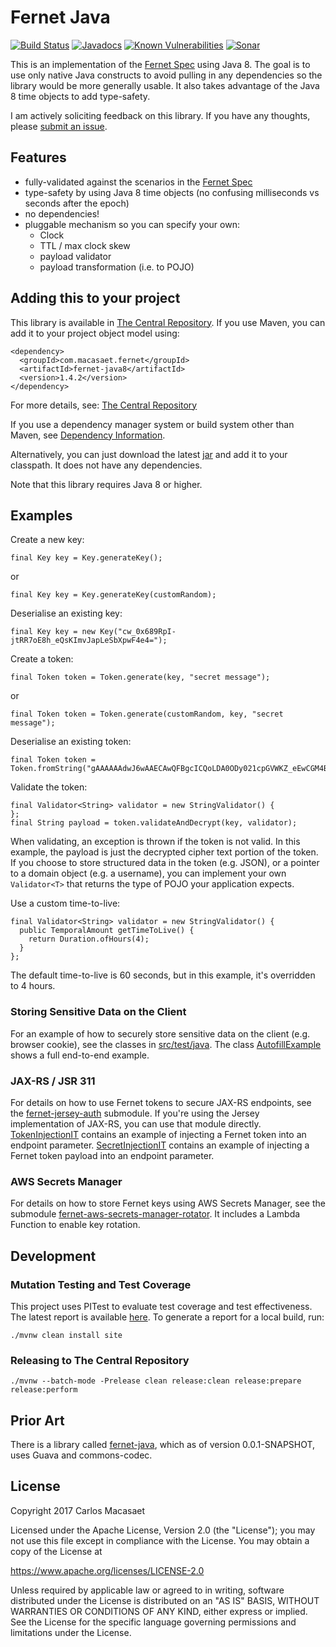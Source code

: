 # Fernet Java

[![Build Status](https://travis-ci.com/l0s/fernet-java8.svg?branch=master)](https://travis-ci.com/l0s/fernet-java8)
[![Javadocs](https://javadoc.io/badge/com.macasaet.fernet/fernet-java8.svg)](https://javadoc.io/doc/com.macasaet.fernet/fernet-java8)
[![Known Vulnerabilities](https://snyk.io/test/github/l0s/fernet-java8/badge.svg?targetFile=pom.xml)](https://snyk.io/test/github/l0s/fernet-java8?targetFile=pom.xml)
[![Sonar](https://sonarcloud.io/api/project_badges/measure?project=com.macasaet.fernet%3Afernet-java&metric=alert_status)](https://sonarcloud.io/dashboard?id=com.macasaet.fernet%3Afernet-java)

This is an implementation of the
[Fernet Spec](https://github.com/fernet/spec) using Java 8.
The goal is to use only native Java constructs to avoid pulling in any
dependencies so the library would be more generally usable. It also takes
advantage of the Java 8 time objects to add type-safety.

I am actively soliciting feedback on this library. If you have any thoughts,
please [submit an issue](https://github.com/l0s/fernet-java8/issues).

## Features
* fully-validated against the scenarios in the [Fernet Spec](https://github.com/fernet/spec)
* type-safety by using Java 8 time objects (no confusing milliseconds vs seconds after the epoch)
* no dependencies!
* pluggable mechanism so you can specify your own:
    * Clock
    * TTL / max clock skew
    * payload validator
    * payload transformation (i.e. to POJO)

## Adding this to your project

This library is available in
[The Central Repository](https://repo1.maven.org/maven2/com/macasaet/fernet/fernet-java8/).
If you use Maven, you can add it to your project object model using:

    <dependency>
      <groupId>com.macasaet.fernet</groupId>
      <artifactId>fernet-java8</artifactId>
      <version>1.4.2</version>
    </dependency>

For more details, see: 
[The Central Repository](https://search.maven.org/#search%7Cga%7C1%7Cg%3A%22com.macasaet.fernet%22%20AND%20a%3A%22fernet-java8%22)

If you use a dependency manager system or build system other than Maven, see
[Dependency Information](https://l0s.github.io/fernet-java8/fernet-java8/dependency-info.html).

Alternatively, you can just download the latest
[jar](https://github.com/l0s/fernet-java8/releases) and add it to your
classpath. It does not have any dependencies.

Note that this library requires Java 8 or higher.

## Examples

Create a new key:

    final Key key = Key.generateKey();

or

    final Key key = Key.generateKey(customRandom);

Deserialise an existing key:

    final Key key = new Key("cw_0x689RpI-jtRR7oE8h_eQsKImvJapLeSbXpwF4e4=");

Create a token:

    final Token token = Token.generate(key, "secret message");

or

    final Token token = Token.generate(customRandom, key, "secret message");

Deserialise an existing token:

    final Token token = Token.fromString("gAAAAAAdwJ6wAAECAwQFBgcICQoLDA0ODy021cpGVWKZ_eEwCGM4BLLF_5CV9dOPmrhuVUPgJobwOz7JcbmrR64jVmpU4IwqDA==");

Validate the token:

    final Validator<String> validator = new StringValidator() {
    };
    final String payload = token.validateAndDecrypt(key, validator);

When validating, an exception is thrown if the token is not valid.  In this
example, the payload is just the decrypted cipher text portion of the token.
If you choose to store structured data in the token (e.g. JSON), or a
pointer to a domain object (e.g. a username), you can implement your own
`Validator<T>` that returns the type of POJO your application expects.

Use a custom time-to-live:

    final Validator<String> validator = new StringValidator() {
      public TemporalAmount getTimeToLive() {
        return Duration.ofHours(4);
      }
    };

The default time-to-live is 60 seconds, but in this example, it's
overridden to 4 hours.

### Storing Sensitive Data on the Client

For an example of how to securely store sensitive data on the client (e.g. browser cookie), see the classes in
[src/test/java](https://github.com/l0s/fernet-java8/tree/master/fernet-java8/src/test/java/com/macasaet/fernet/example/autofill). The class 
[AutofillExample](https://github.com/l0s/fernet-java8/blob/master/fernet-java8/src/test/java/com/macasaet/fernet/example/autofill/AutofillExampleIT.java) 
shows a full end-to-end example.

### JAX-RS / JSR 311

For details on how to use Fernet tokens to secure JAX-RS endpoints, see
the
[fernet-jersey-auth](https://github.com/l0s/fernet-java8/tree/master/fernet-jersey-auth)
submodule. If you're using the Jersey implementation of JAX-RS, you can
use that module directly.
[TokenInjectionIT](https://github.com/l0s/fernet-java8/blob/master/fernet-jersey-auth/src/test/java/com/macasaet/fernet/jersey/example/tokeninjection/TokenInjectionIT.java)
contains an example of injecting a Fernet token into an endpoint
parameter.
[SecretInjectionIT](https://github.com/l0s/fernet-java8/blob/master/fernet-jersey-auth/src/test/java/com/macasaet/fernet/jersey/example/secretinjection/SecretInjectionIT.java)
contains an example of injecting a Fernet token payload into an
endpoint parameter.

### AWS Secrets Manager

For details on how to store Fernet keys using AWS Secrets Manager, see
the submodule
[fernet-aws-secrets-manager-rotator](https://github.com/l0s/fernet-java8/tree/master/fernet-aws-secrets-manager-rotator).
It includes a Lambda Function to enable key rotation.

## Development

### Mutation Testing and Test Coverage

This project uses PITest to evaluate test coverage and test effectiveness.
The latest report is available [here](https://l0s.github.io/fernet-java8/fernet-java8/pit-reports/index.html).
To generate a report for a local build, run:

    ./mvnw clean install site

### Releasing to The Central Repository

    ./mvnw --batch-mode -Prelease clean release:clean release:prepare release:perform

## Prior Art

There is a library called
[fernet-java](https://github.com/trancee/fernet-java/), which as of version
0.0.1-SNAPSHOT, uses Guava and commons-codec.

## License

   Copyright 2017 Carlos Macasaet

   Licensed under the Apache License, Version 2.0 (the "License");
   you may not use this file except in compliance with the License.
   You may obtain a copy of the License at

   https://www.apache.org/licenses/LICENSE-2.0

   Unless required by applicable law or agreed to in writing, software
   distributed under the License is distributed on an "AS IS" BASIS,
   WITHOUT WARRANTIES OR CONDITIONS OF ANY KIND, either express or implied.
   See the License for the specific language governing permissions and
   limitations under the License.

